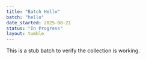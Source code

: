 ```yaml
---
title: "Batch Hello"
batch: "hello"
date_started: 2025-08-21
status: "In Progress"
layout: tumble
---
```


This is a stub batch to verify the collection is working.
